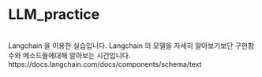 # LLM_practice
<br>
Langchain 을 이용한 실습입니다. Langchain 의 모델을 자세히 알아보기보단 구현함수와 메소드들에대해 알아보는 시간입니다.<br>
https://docs.langchain.com/docs/components/schema/text
